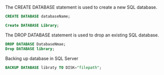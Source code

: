 The CREATE DATABASE statement is used to create a new SQL database.
```SQL
CREATE DATABASE databaseName;

Create DATABASE Library;
```
The DROP DATABASE statement is used to drop an existing SQL database.
```SQL
DROP DATABASE DatabaseNmae;
Drop DATABASE library;
```
Backing up database in SQL Server
```SQL
BACKUP DATABASE libraty TO DISK="filepath";
```
